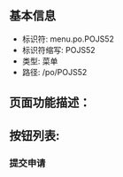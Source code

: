 
## 基本信息

- 标识符: menu.po.POJS52
- 标识符缩写: POJS52
- 类型: 菜单
- 路径: /po/POJS52

## 页面功能描述：





## 按钮列表:


### 提交申请


